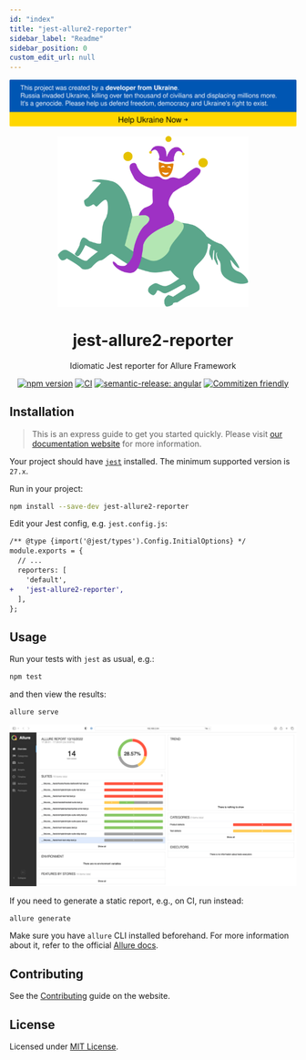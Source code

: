 ```yaml
---
id: "index"
title: "jest-allure2-reporter"
sidebar_label: "Readme"
sidebar_position: 0
custom_edit_url: null
---
```


[![Stand With Ukraine](https://raw.githubusercontent.com/vshymanskyy/StandWithUkraine/main/banner-direct-single.svg)](https://stand-with-ukraine.pp.ua)

<div align="center">

<img src="docs/img/logo-full.svg" height="300" />

# jest-allure2-reporter

Idiomatic Jest reporter for Allure Framework

[![npm version](https://badge.fury.io/js/jest-allure2-reporter.svg)](https://badge.fury.io/js/jest-allure2-reporter)
[![CI](https://github.com/wix-incubator/jest-allure2-reporter/actions/workflows/ci.yml/badge.svg)](https://github.com/wix-incubator/jest-allure2-reporter/actions/workflows/ci.yml)
[![semantic-release: angular](https://img.shields.io/badge/semantic--release-angular-e10079?logo=semantic-release)](https://github.com/semantic-release/semantic-release)
[![Commitizen friendly](https://img.shields.io/badge/commitizen-friendly-brightgreen.svg)](http://commitizen.github.io/cz-cli/)

</div>

## Installation

> This is an express guide to get you started quickly. Please visit [our documentation website] for more information.

Your project should have [`jest`] installed. The minimum supported version is `27.x`.

Run in your project:

```bash
npm install --save-dev jest-allure2-reporter
```

Edit your Jest config, e.g. `jest.config.js`:

```diff
/** @type {import('@jest/types').Config.InitialOptions} */
module.exports = {
  // ...
  reporters: [
    'default',
+   'jest-allure2-reporter',
  ],
};
```

## Usage

Run your tests with `jest` as usual, e.g.:

```bash
npm test
```

and then view the results:

```bash
allure serve
```

![Example screenshot](../img/example.png)

If you need to generate a static report, e.g., on CI, run instead:

```bash
allure generate
```

Make sure you have `allure` CLI installed beforehand. For more information about it, refer to the official [Allure docs].

## Contributing

See the [Contributing] guide on the website.

## License

Licensed under [MIT License].

[`jest`]: https://jestjs.io
[our documentation website]: https://wix-incubator.github.io/jest-allure2-reporter/
[Allure docs]: https://docs.qameta.io/allure/#_get_started
[Contributing]: https://wix-incubator.github.io/jest-allure2-reporter/about/contributing
[MIT License]: LICENSE

